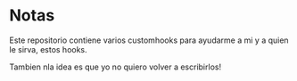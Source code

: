 # Notas 

Este repositorio contiene varios customhooks para ayudarme a mi y a quien le sirva, estos hooks.

Tambien nla idea es que yo no quiero volver a escribirlos!